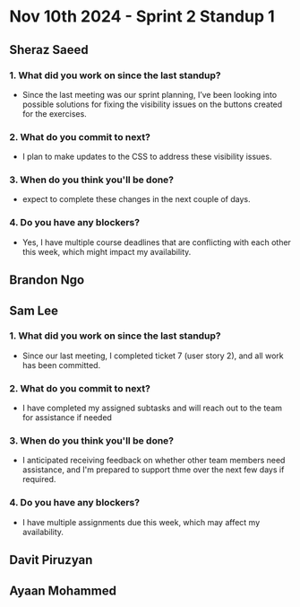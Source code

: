 # Nov 10th 2024 - Sprint 2 Standup 1

## Sheraz Saeed

### 1. What did you work on since the last standup?
- Since the last meeting was our sprint planning, I’ve been looking into possible solutions for fixing the visibility issues on the buttons created for the exercises.

### 2. What do you commit to next?
- I plan to make updates to the CSS to address these visibility issues.
  
### 3. When do you think you'll be done?
-  expect to complete these changes in the next couple of days.

### 4. Do you have any blockers?
- Yes, I have multiple course deadlines that are conflicting with each other this week, which might impact my availability.

## Brandon Ngo

## Sam Lee

### 1. What did you work on since the last standup?
- Since our last meeting, I completed ticket 7 (user story 2), and all work has been committed.

### 2. What do you commit to next?
- I have completed my assigned subtasks and will reach out to the team for assistance if needed

### 3. When do you think you'll be done?
- I anticipated receiving feedback on whether other team members need assistance, and I'm prepared to support thme over the next few days if required.

### 4. Do you have any blockers?
- I have multiple assignments due this week, which may affect my availability.

## Davit Piruzyan

## Ayaan Mohammed
